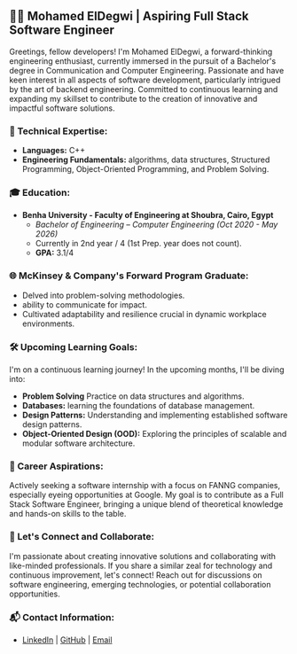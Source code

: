 ## 👨‍💻 Mohamed ElDegwi | Aspiring Full Stack Software Engineer

Greetings, fellow developers! I'm Mohamed ElDegwi, a forward-thinking engineering enthusiast, currently immersed in the pursuit of a Bachelor's degree in Communication and Computer Engineering. Passionate and have keen interest in all aspects of software development, particularly intrigued by the art of backend engineering. Committed to continuous learning and expanding my skillset to contribute to the creation of innovative and impactful software solutions.

### 🚀 Technical Expertise:
- **Languages:** C++
- **Engineering Fundamentals:**  algorithms, data structures, Structured Programming, Object-Oriented Programming, and Problem Solving.

### 🎓 Education:
- **Benha University - Faculty of Engineering at Shoubra, Cairo, Egypt**
  - *Bachelor of Engineering – Computer Engineering (Oct 2020 - May 2026)*
  - Currently in 2nd year / 4 (1st Prep. year does not count).
  - **GPA:** 3.1/4

### 🌐 McKinsey & Company's Forward Program Graduate:
- Delved into problem-solving methodologies.
- ability to communicate for impact.
- Cultivated adaptability and resilience crucial in dynamic workplace environments.

### 🛠️ Upcoming Learning Goals:
I'm on a continuous learning journey! In the upcoming months, I'll be diving into:
- **Problem Solving** Practice on data structures and algorithms.
- **Databases:** learning the foundations of database management.
- **Design Patterns:** Understanding and implementing established software design patterns.
- **Object-Oriented Design (OOD):** Exploring the principles of scalable and modular software architecture.

### 💼 Career Aspirations:
Actively seeking a software internship with a focus on FANNG companies, especially eyeing opportunities at Google. My goal is to contribute as a Full Stack Software Engineer, bringing a unique blend of theoretical knowledge and hands-on skills to the table.

### 🌟 Let's Connect and Collaborate:
I'm passionate about creating innovative solutions and collaborating with like-minded professionals. If you share a similar zeal for technology and continuous improvement, let's connect! Reach out for discussions on software engineering, emerging technologies, or potential collaboration opportunities.

### 📬 Contact Information:
- [LinkedIn](https://www.linkedin.com/in/mohammed-el-degwi-086b3729a) | [GitHub](https://github.com/MohamedElDegw) | [Email](MohammedEldegwi@gmail.com)
